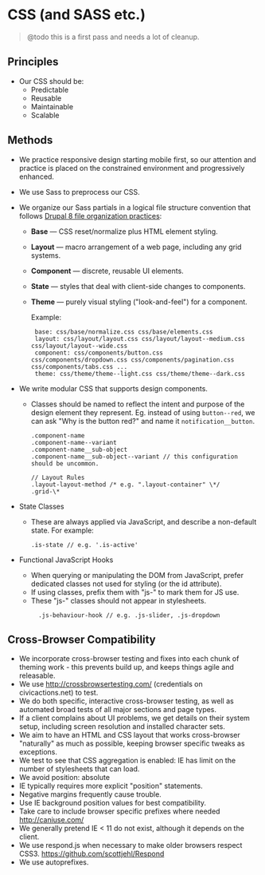 # CSS (and SASS etc.)

> @todo this is a first pass and needs a lot of cleanup.

## Principles

- Our CSS should be:
  - Predictable
  - Reusable
  - Maintainable
  - Scalable

## Methods

- We practice responsive design starting mobile first, so our attention and practice is placed on the constrained environment and progressively enhanced.
- We use Sass to preprocess our CSS.
- We organize our Sass partials in a logical file structure convention that follows [Drupal 8 file organization practices](https://www.drupal.org/node/1887922):

  - **Base** — CSS reset/normalize plus HTML element styling.
  - **Layout** — macro arrangement of a web page, including any grid systems.
  - **Component** — discrete, reusable UI elements.
  - **State** — styles that deal with client-side changes to components.
  - **Theme** — purely visual styling ("look-and-feel") for a component.

    Example:

    ```
     base: css/base/normalize.css css/base/elements.css
     layout: css/layout/layout.css css/layout/layout--medium.css css/layout/layout--wide.css
     component: css/components/button.css css/components/dropdown.css css/components/pagination.css css/components/tabs.css ...
     theme: css/theme/theme--light.css css/theme/theme--dark.css
    ```

- We write modular CSS that supports design components.

  - Classes should be named to reflect the intent and purpose of the design element they represent. Eg. instead of using `button--red`, we can ask "Why is the button red?" and name it `notification__button`.

    ```/* Component Rules */
    .component-name
    .component-name--variant
    .component-name__sub-object
    .component-name__sub-object--variant // this configuration should be uncommon.

    // Layout Rules
    .layout-layout-method /* e.g. ".layout-container" \*/
    .grid-\*
    ```

- State Classes
  - These are always applied via JavaScript, and describe a non-default state. For example:
    ```
    .is-state // e.g. '.is-active'
    ```
- Functional JavaScript Hooks
  - When querying or manipulating the DOM from JavaScript, prefer dedicated classes not used for styling (or the id attribute).
  - If using classes, prefix them with "js-" to mark them for JS use.
  - These "js-" classes should not appear in stylesheets.
    ```
      .js-behaviour-hook // e.g. .js-slider, .js-dropdown
    ```

## Cross-Browser Compatibility

- We incorporate cross-browser testing and fixes into each chunk of theming work - this prevents build up, and keeps things agile and releasable.
- We use <http://crossbrowsertesting.com/> (credentials on civicactions.net) to test.
- We do both specific, interactive cross-browser testing, as well as automated broad tests of all major sections and page types.
- If a client complains about UI problems, we get details on their system setup, including screen resolution and installed character sets.
- We aim to have an HTML and CSS layout that works cross-browser "naturally" as much as possible, keeping browser specific tweaks as exceptions.
- We test to see that CSS aggregation is enabled: IE has limit on the number of stylesheets that can load.
- We avoid position: absolute
- IE typically requires more explicit "position" statements.
- Negative margins frequently cause trouble.
- Use IE background position values for best compatibility.
- Take care to include browser specific prefixes where needed <http://caniuse.com/>
- We generally pretend IE &lt; 11 do not exist, although it depends on the client.
- We use respond.js when necessary to make older browsers respect CSS3. <https://github.com/scottjehl/Respond>
- We use autoprefixes.
